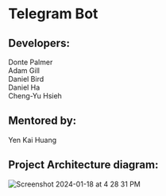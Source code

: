 # Telegram Bot

## Developers:
Donte Palmer<br />
Adam Gill<br />
Daniel Bird<br />
Daniel Ha<br />
Cheng-Yu Hsieh<br />

## Mentored by:
Yen Kai Huang

## Project Architecture diagram:
![Screenshot 2024-01-18 at 4 28 31 PM](https://github.com/adam-gill/tg_trading_bot/assets/81604772/6ee6ef67-48ab-4f44-90d9-6cfe0a311376)

